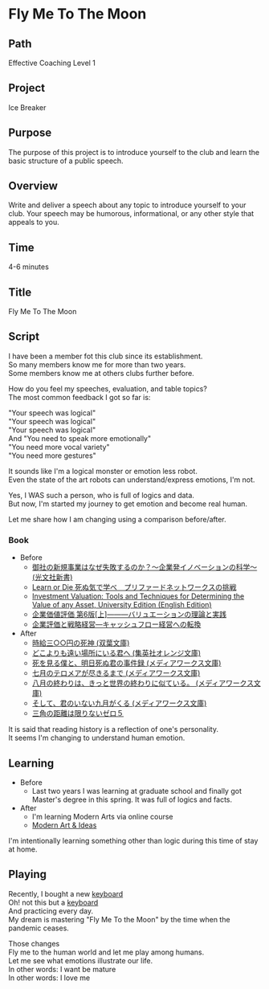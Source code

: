 # Fly Me To The Moon

## Path
  
Effective Coaching Level 1
  
## Project
  
Ice Breaker
  
## Purpose
  
The purpose of this project is to introduce yourself to the club and learn the basic structure of a public speech.
  
## Overview
  
 Write and deliver a speech about any topic to introduce yourself to your club. Your speech may be humorous, informational, or any other style that appeals to you.

## Time
  
   4-6 minutes
  
## Title
  
Fly Me To The Moon

## Script

I have been a member fot this club since its establishment.  
So many members know me for more than two years.  
Some members know me at others clubs further before.  
  
How do you feel my speeches, evaluation, and table topics?  
The most common feedback I got so far is:  
  
"Your speech was logical"  
"Your speech was logical"  
"Your speech was logical"  
And
"You need to speak more emotionally"  
"You need more vocal variety"  
"You need more gestures"  
  
It sounds like I'm a logical monster or emotion less robot.  
Even the state of the art robots can understand/express emotions, I'm not.  
  
Yes, I WAS such a person, who is full of logics and data.  
But now, I'm started my journey to get emotion and become real human.  
  
Let me share how I am changing using a comparison before/after.  
  
### Book
  
- Before
   - [御社の新規事業はなぜ失敗するのか？～企業発イノベーションの科学～ (光文社新書)](https://www.amazon.co.jp/gp/product/B084Z421BB/ref=ppx_yo_dt_b_d_asin_title_o03?ie=UTF8&psc=1)
   - [Learn or Die 死ぬ気で学べ　プリファードネットワークスの挑戦](https://www.amazon.co.jp/gp/product/B085SZLB2Q/ref=ppx_yo_dt_b_d_asin_title_o01?ie=UTF8&psc=1)
   - [Investment Valuation: Tools and Techniques for Determining the Value of any Asset, University Edition (English Edition)](https://www.amazon.co.jp/gp/product/B007MF15ZA/ref=ppx_yo_dt_b_d_asin_title_o05?ie=UTF8&psc=1)
   - [企業価値評価 第6版[上]―――バリュエーションの理論と実践](https://www.amazon.co.jp/gp/product/4478068771/ref=ppx_yo_dt_b_asin_title_o03_s00?ie=UTF8&psc=1)
   - [企業評価と戦略経営―キャッシュフロー経営への転換](https://www.amazon.co.jp/gp/product/4532131715/ref=ppx_yo_dt_b_asin_title_o04_s00?ie=UTF8&psc=1)
- After
   - [時給三○○円の死神 (双葉文庫)](https://www.amazon.co.jp/gp/product/B079BZ76WR/ref=ppx_yo_dt_b_d_asin_title_o04?ie=UTF8&psc=1)
   - [どこよりも遠い場所にいる君へ (集英社オレンジ文庫) ](https://www.amazon.co.jp/gp/product/B077Z356LZ/ref=ppx_yo_dt_b_d_asin_title_o03?ie=UTF8&psc=1)
   - [死を見る僕と、明日死ぬ君の事件録 (メディアワークス文庫)](https://www.amazon.co.jp/gp/product/B0787TN5DD/ref=ppx_yo_dt_b_d_asin_title_o09?ie=UTF8&psc=1)
   - [七月のテロメアが尽きるまで (メディアワークス文庫)](https://www.amazon.co.jp/gp/product/B07C8BBDNJ/ref=ppx_yo_dt_b_d_asin_title_o00?ie=UTF8&psc=1)
   - [八月の終わりは、きっと世界の終わりに似ている。 (メディアワークス文庫)](https://www.amazon.co.jp/gp/product/B06VSYYJXC/ref=ppx_yo_dt_b_d_asin_title_o08?ie=UTF8&psc=1)
   - [そして、君のいない九月がくる (メディアワークス文庫) ](https://www.amazon.co.jp/gp/product/B017QP1FPA/ref=ppx_yo_dt_b_d_asin_title_o07?ie=UTF8&psc=1)
   - [三角の距離は限りないゼロ５](https://www.amazon.co.jp/gp/product/B087F4JLRD/ref=ppx_yo_dt_b_d_asin_title_o00?ie=UTF8&psc=1)

It is said that reading history is a reflection of one's personality.  
It seems I'm changing to understand human emotion.  
  
## Learning
  
- Before
   - Last two years I was learning at graduate school and finally got Master's degree in this spring.
      It was full of logics and facts.
- After 
   - I'm learning Modern Arts via online course
   - [Modern Art & Ideas](https://www.coursera.org/learn/modern-art-ideas)
  
I'm intentionally learning something other than logic during this time of stay at home.

## Playing
  
Recently, I bought a new [keyboard](https://www.amazon.co.jp/dp/B01LYI06RT/)  
Oh! not this
but a [keyboard](https://www.amazon.co.jp/gp/product/B01LA2Y3D6/ref=ppx_yo_dt_b_asin_title_o09_s00?ie=UTF8&psc=1)  
And practicing every day.  
My dream is mastering "Fly Me To the Moon" by the time when the pandemic ceases.
  
Those changes  
Fly me to the human world and let me play among humans.  
Let me see what emotions illustrate our life.  
In other words: I want be mature  
In other words: I love me